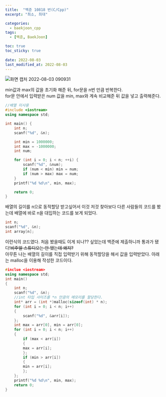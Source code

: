 ```yaml
---
title:  "백준 10818 번(C/Cpp)"
excerpt: "최소, 최대"

categories:
  - baekjoon_cpp
tags:
  - [백준, BaekJoon]

toc: true
toc_sticky: true
 
date: 2022-08-03
last_modified_at: 2022-08-03
---
```


![화면 캡처 2022-08-03 090931](https://user-images.githubusercontent.com/106606698/182497356-058f8ca2-fb10-4eaa-944b-b97c8e87bf28.png)  
 
 min값과 max의 값을 초기화 해준 뒤, for문을 n번 만큼 반복한다.  
for문 안에서 입력받은 num 값을 min, max와 계속 비교해준 뒤 값을 넣고 출력해준다.  
 
```c++
//배열 미사용
#include <iostream>
using namespace std;

int main() {
	int n;
	scanf("%d", &n);

	int min = 1000000;
	int max = -1000000;
	int num;

	for (int i = 0; i < n; ++i) {
		scanf("%d", &num);
		if (num < min) min = num;
		if (num > max) max = num;
	}
	printf("%d %d\n", min, max);

	return 0;
}
```  
 
배열의 길이를 n으로 동적할당 받고싶어서 이것 저것 찾아보다 다른 사람들의 코드를 봤는데 배열에 바로 n을 대입하는 코드를 보게 되었다.
```c++
int n;
scanf("%d", &n);
int array[n];
```
이런식의 코드였다. 처음 봤을때도 이게 되나?? 싶었는데 백준에 제출하니까 통과가 됐다!~~비주얼 스튜디오는 안 됐는데 왜지?~~  
아무튼 나는 배열의 길이를 직접 입력받기 위해 동적할당을 해서 값을 입력받았다. 
아래는 malloc을 이용해 작성한 코드이다.  

```c++
#inclue <iostream>
using namespace std;
int main()
{
	int n;
	scanf("%d", &n);
	//int 타입 사이즈를 *n 만큼의 메모리를 할당한다.
	int* arr = (int *)malloc(sizeof(int) * n); 
	for (int i = 0; i < n; i++) 
	{
    	scanf("%d", &arr[i]);
  	};
	int max = arr[0], min = arr[0];
	for (int i = 0; i < n; i++) 
	{
		if (max < arr[i]) 
		{
		max = arr[i];
		};
		if (min > arr[i]) 
		{
		min = arr[i];
		};
	};
	printf("%d %d\n", min, max);
	return 0;
}
```